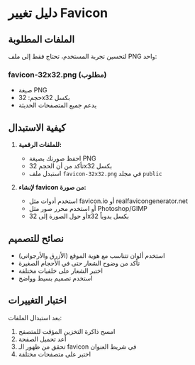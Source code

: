 # دليل تغيير Favicon

## الملفات المطلوبة

لتحسين تجربة المستخدم، تحتاج فقط إلى ملف PNG واحد:

### favicon-32x32.png (مطلوب)
- صيغة PNG
- حجم: 32x32 بكسل
- يدعم جميع المتصفحات الحديثة

## كيفية الاستبدال

1. **للملفات الرقمية:**
   - احفظ صورتك بصيغة PNG
   - تأكد من أن الحجم 32x32 بكسل
   - استبدل ملف `favicon-32x32.png` في مجلد `public`

2. **لإنشاء favicon من صورة:**
   - استخدم أدوات مثل favicon.io أو realfavicongenerator.net
   - أو استخدم محرر صور مثل Photoshop/GIMP
   - أو حول الصورة إلى 32x32 بكسل يدوياً

## نصائح للتصميم

- استخدم ألوان تتناسب مع هوية الموقع (الأزرق والأرجواني)
- تأكد من وضوح الشعار حتى في الأحجام الصغيرة
- اختبر الشعار على خلفيات مختلفة
- استخدم تصميم بسيط وواضح

## اختبار التغييرات

بعد استبدال الملفات:
1. امسح ذاكرة التخزين المؤقت للمتصفح
2. أعد تحميل الصفحة
3. تحقق من ظهور الـ favicon في شريط العنوان
4. اختبر على متصفحات مختلفة
